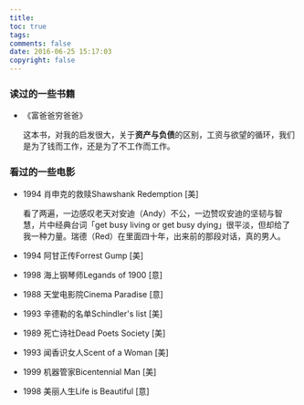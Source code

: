 ```yaml
---
title: 
toc: true
tags: 
comments: false
date: 2016-06-25 15:17:03
copyright: false
---
```


### 读过的一些书籍

- 《富爸爸穷爸爸》

  这本书，对我的启发很大，关于**资产与负债**的区别，工资与欲望的循环，我们是为了钱而工作，还是为了不工作而工作。


### 看过的一些电影

- 1994 肖申克的救赎Shawshank Redemption [美]

  看了两遍，一边感叹老天对安迪（Andy）不公，一边赞叹安迪的坚韧与智慧，片中经典台词「get busy living or get busy dying」很平淡，但却给了我一种力量。瑞德（Red）在里面四十年，出来前的那段对话，真的男人。

- 1994 阿甘正传Forrest Gump [美]

- 1998 海上钢琴师Legands of 1900 [意]

- 1988 天堂电影院Cinema Paradise [意]

- 1993 辛德勒的名单Schindler's list [美]

- 1989 死亡诗社Dead Poets Society [美]

- 1993 闻香识女人Scent of a Woman [美]

- 1999 机器管家Bicentennial Man [美]

- 1998 美丽人生Life is Beautiful [意]

